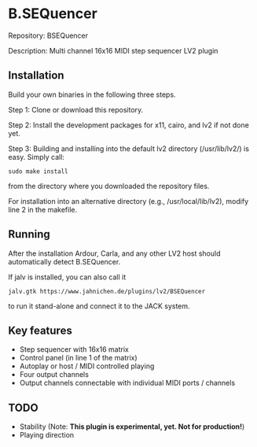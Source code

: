 # B.SEQuencer
Repository: BSEQuencer

Description: Multi channel 16x16 MIDI step sequencer LV2 plugin

Installation
------------
Build your own binaries in the following three steps.

Step 1: Clone or download this repository.

Step 2: Install the development packages for x11, cairo, and lv2 if not done yet.

Step 3: Building and installing into the default lv2 directory (/usr/lib/lv2/) is easy. Simply call:
```
sudo make install
```
from the directory where you downloaded the repository files.

For installation into an alternative directory (e.g., /usr/local/lib/lv2), modify line 2 in the makefile.

Running
-------
After the installation Ardour, Carla, and any other LV2 host should automatically detect B.SEQuencer.

If jalv is installed, you can also call it
```
jalv.gtk https://www.jahnichen.de/plugins/lv2/BSEQuencer
```
to run it stand-alone and connect it to the JACK system.

Key features
------------
* Step sequencer with 16x16 matrix
* Control panel (in line 1 of the matrix)
* Autoplay or host / MIDI controlled playing
* Four output channels
* Output channels connectable with individual MIDI ports / channels

TODO
----
* Stability (Note: **This plugin is experimental, yet. Not for production!**)
* Playing direction




